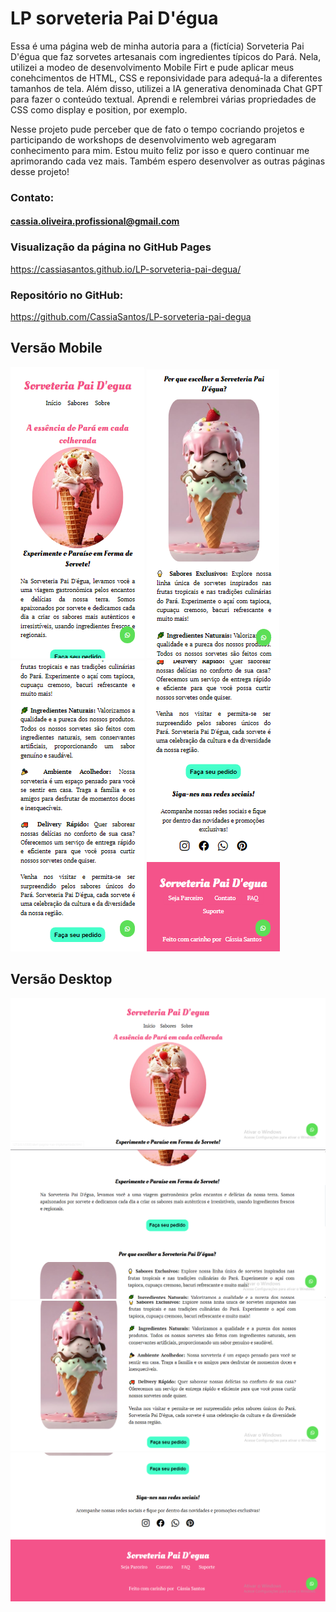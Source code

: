 # LP sorveteria Pai D'égua

<p>Essa é uma página web de minha autoria para a  (fictícia) Sorveteria Pai D'égua que faz sorvetes artesanais com ingredientes típicos do Pará. Nela, utilizei a modeo de desenvolvimento Mobile Firt e pude aplicar meus conehcimentos de HTML, CSS  e reponsividade para adequá-la a diferentes tamanhos de tela. Além disso, utilizei a IA generativa denominada Chat GPT para fazer o conteúdo textual. Aprendi e relembrei várias propriedades de CSS como display e position, por exemplo.</p> 

<p>Nesse projeto pude perceber que de fato o tempo cocriando projetos e participando de workshops de desenvolvimento web agregaram conhecimento para mim. Estou muito feliz por isso e quero continuar me aprimorando cada vez mais. Também espero desenvolver as outras páginas desse projeto!</P>

### Contato:
#### cassia.oliveira.profissional@gmail.com

### Visualização da página no GitHub Pages
<a href="https://cassiasantos.github.io/LP-sorveteria-pai-degua/">https://cassiasantos.github.io/LP-sorveteria-pai-degua/</a>

### Repositório no GitHub:
<a href="https://github.com/CassiaSantos/LP-sorveteria-pai-degua">https://github.com/CassiaSantos/LP-sorveteria-pai-degua</a>

## Versão Mobile
<img src="assets\img\img_redme\img05.png">
<img src="assets\img\img_redme\img06.png">
<img src="assets\img\img_redme\img07.png">
<img src="assets\img\img_redme\img08.png">

## Versão Desktop
<img src="assets\img\img_redme\img01.png">
<img src="assets\img\img_redme\img02.png">
<img src="assets\img\img_redme\img03.png">
<img src="assets\img\img_redme\img04.png">
